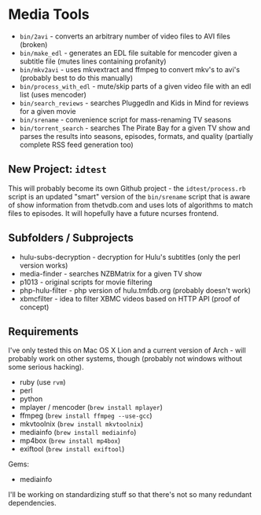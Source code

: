 # Media Tools

* `bin/2avi` - converts an arbitrary number of video files to AVI files (broken)
* `bin/make_edl` - generates an EDL file suitable for mencoder given a subtitle file (mutes lines containing profanity)
* `bin/mkv2avi` - uses mkvextract and ffmpeg to convert mkv's to avi's (probably best to do this manually)
* `bin/process_with_edl` - mute/skip parts of a given video file with an edl list (uses mencoder)
* `bin/search_reviews` - searches PluggedIn and Kids in Mind for reviews for a given movie
* `bin/srename` - convenience script for mass-renaming TV seasons
* `bin/torrent_search` - searches The Pirate Bay for a given TV show and parses the results into seasons, episodes, formats, and quality (partially complete RSS feed generation too)

## New Project: `idtest`

This will probably become its own Github project - the `idtest/process.rb` script is an updated "smart" version of the `bin/srename` script that is aware of show information from thetvdb.com and uses lots of algorithms to match files to episodes.  It will hopefully have a future ncurses frontend.

## Subfolders / Subprojects

* hulu-subs-decryption - decryption for Hulu's subtitles (only the perl version works)
* media-finder - searches NZBMatrix for a given TV show
* p1013 - original scripts for movie filtering
* php-hulu-filter - php version of hulu.tmfdb.org (probably doesn't work)
* xbmcfilter - idea to filter XBMC videos based on HTTP API (proof of concept)

## Requirements

I've only tested this on Mac OS X Lion and a current version of Arch - will probably work on other systems, though (probably not windows without some serious hacking).

* ruby (use `rvm`)
* perl
* python
* mplayer / mencoder (`brew install mplayer`)
* ffmpeg (`brew install ffmpeg --use-gcc`)
* mkvtoolnix (`brew install mkvtoolnix`)
* mediainfo (`brew install mediainfo`)
* mp4box (`brew install mp4box`)
* exiftool (`brew install exiftool`)

Gems:

* mediainfo

I'll be working on standardizing stuff so that there's not so many redundant dependencies.